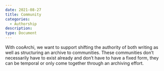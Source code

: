 ```yaml
---
date: 2021-08-27
title: Community
categories:
  - Authorship
description: 
type: Document
---
```

With cooArchi, we want to support shifting the authority of both writing as well as structuring an archive to communities. These communities don’t necessarily have to exist already and don’t have to have a fixed form, they can be temporal or only come together through an archiving effort.
